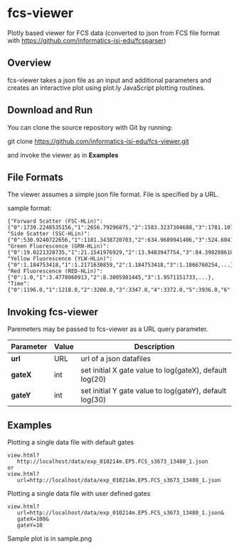 # fcs-viewer

Plotly based viewer for FCS data (converted to json from FCS file format with https://github.com/informatics-isi-edu/fcsparser)

## Overview

fcs-viewer takes a json file as an input and additional parameters and creates an interactive plot using plot.ly JavaScript plotting routines.

## Download and Run 

You can clone the source repository with Git by running:

  git clone https://github.com/informatics-isi-edu/fcs-viewer.git

and invoke the viewer as in **Examples**


## File Formats

The viewer assumes a simple json file format.  File is specified by a URL.

sample format:
```
{"Forward Scatter (FSC-HLin)":{"0":1739.2248535156,"1":2656.79296875,"2":1583.3237304688,"3":1781.1076660156,...},
"Side Scatter (SSC-HLin)":{"0":530.9240722656,"1":1181.3438720703,"2":634.9689941406,"3":524.6041870117,...},
"Green Fluorescence (GRN-HLin)":{"0":19.0221328735,"1":21.1541976929,"2":13.9483947754,"3":84.3982086182,...},
"Yellow Fluorescence (YLW-HLin)":{"0":1.184753418,"1":1.2171630859,"2":1.184753418,"3":1.1866760254,...},
"Red Fluorescence (RED-HLin)":{"0":1.0,"1":3.4778060913,"2":8.3005981445,"3":1.9571151733,...},
"Time":{"0":1196.0,"1":1218.0,"2":3200.0,"3":3347.0,"4":3372.0,"5":3936.0,"6":4069.0,"7":4204.0,...}}
```

## Invoking fcs-viewer

Paremeters may be passed to fcs-viewer as a URL query parameter.  

| Parameter | Value | Description |
| --- | --- | --- |
| **url** | URL | url of a json datafiles |
| **gateX** | int | set initial X gate value to log(gateX), default log(20) |
| **gateY** | int | set initial Y gate value to log(gateY), default log(30) |

## Examples 

Plotting a single data file with default gates

```
view.html?
   http://localhost/data/exp_010214m.EP5.FCS_s3673_13480_1.json
or
view.html?
   url=http://localhost/data/exp_010214m.EP5.FCS_s3673_13480_1.json

```

Plotting a single data file with user defined gates

```
view.html?
   url=http://localhost/data/exp_010214m.EP5.FCS_s3673_13480_1.json&
   gateX=100&
   gateY=10
```

Sample plot is in sample.png


